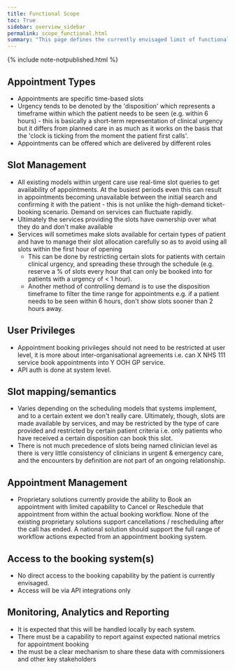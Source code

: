 ```yaml
---
title: Functional Scope
toc: True
sidebar: overview_sidebar
permalink: scope_functional.html
summary: "This page defines the currently envisaged limit of functional scope for the direct booking standards"
---
```

{% include note-notpublished.html %}

## Appointment Types 
* Appointments are specific time-based slots 
* Urgency tends to be denoted by the 'disposition' which represents a timeframe within which the patient needs to be seen (e.g. within 6 hours) - this is basically a short-term representation of clinical urgency but it differs from planned care in as much as it works on the basis that the 'clock is ticking from the moment the patient first calls'. 
* Appointments can be offered which are delivered by different roles

## Slot Management 
* All existing models within urgent care use real-time slot queries to get availability of appointments. At the busiest periods even this can result in appointments becoming unavailable between the initial search and confirming it with the patient - this is not unlike the high-demand ticket-booking scenario. Demand on services can fluctuate rapidly.
* Ultimately the services providing the slots have ownership over what they do and don't make available
* Services will sometimes make slots available for certain types of patient and have to manage their slot allocation carefully so as to avoid using all slots within the first hour of opening 
  * This can be done by restricting certain slots for patients with certain clinical urgency, and spreading these through the schedule (e.g. reserve a % of slots every hour that can only be booked into for patients with a urgency of < 1 hour). 
  * Another method of controlling demand is to use the disposition timeframe to filter the time range for appointments e.g. if a patient needs to be seen within 6 hours, don't show slots sooner than 2 hours away. 

## User Privileges 
* Appointment booking privileges should not need to be restricted at user level, it is more about inter-organisational agreements i.e. can X NHS 111 service book appointments into Y OOH GP service. 
* API auth is done at system level. 

## Slot mapping/semantics 
* Varies depending on the scheduling models that systems implement, and to a certain extent we don't really care. Ultimately, though, slots are made available by services, and may be restricted by the type of care provided and restricted by certain patient criteria i.e. only patients who have received a certain disposition can book this slot. 
* There is not much precedence of slots being named clinician level as there is very little consistency of clinicians in urgent & emergency care, and the encounters by definition are not part of an ongoing relationship.  

## Appointment Management 
* Proprietary solutions currently provide the ability to Book an appointment with limited capability to Cancel or Reschedule that appointment from within the actual booking workflow. None of the existing proprietary solutions support cancellations / rescheduling after the call has ended.
A national solution should support the full range of workflow actions expected from an appointment booking system.

## Access to the booking system(s) 
* No direct access to the booking capability by the patient is currently envisaged.  
* Access will be via API integrations only 

## Monitoring, Analytics and Reporting 
* It is expected that this will be handled locally by each system. 
* There must be a capability to report against expected national metrics for appointment booking 
* the must be a clear mechanism to share these data with commissioners and other key stakeholders

